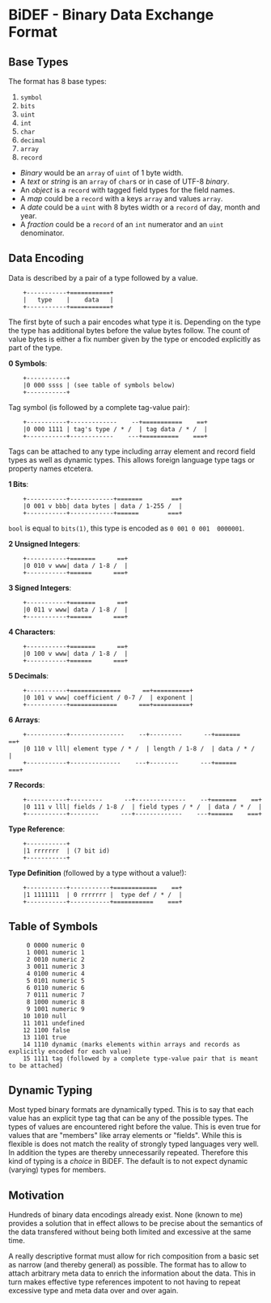 # BiDEF - Binary Data Exchange Format

Base Types
----------

The format has 8 base types:

1. `symbol`
2. `bits`
3. `uint`
4. `int`
5. `char`
6. `decimal`
7. `array`
8. `record`

* _Binary_ would be an `array` of `uint` of 1 byte width. 
* A _text_ or _string_ is an `array` of `char`s or in case of UTF-8 _binary_.
* An _object_ is a `record` with tagged field types for the field names.
* A _map_ could be a `record` with a keys `array` and values `array`.
* A _date_ could be a `uint` with 8 bytes width or a `record` of day, month and year.
* A _fraction_ could be a `record` of an `int` numerator and an `uint` denominator.

Data Encoding
-------------
Data is described by a pair of a type followed by a value.

		+-----------+===========+
		|   type    |    data   |
		+-----------+===========+

The first byte of such a pair encodes what type it is.
Depending on the type the type has additional bytes
before the value bytes follow. 
The count of value bytes is either a fix number given
by the type or encoded explicitly as part of the type.


**0 Symbols**:

		+-----------+
		|0 000 ssss | (see table of symbols below)
		+-----------+

Tag symbol (is followed by a complete tag-value pair):

		+-----------+-------------    --+===========    ==+
		|0 000 1111 | tag's type / * /  | tag data / * /  |
		+-----------+------------    ---+==========    ===+

 Tags can be attached to any type including array
 element and record field types as well as dynamic
 types. This allows foreign language type tags or
 property names etcetera. 

**1 Bits**:

		+-----------+------------+=======        ==+
		|0 001 v bbb| data bytes | data / 1-255 /  |
		+-----------+------------+======        ===+

`bool` is equal to `bits(1)`, this type is encoded as `0 001 0 001  0000001`.

**2 Unsigned Integers**:

		+-----------+=======      ==+
		|0 010 v www| data / 1-8 /  |
		+-----------+======      ===+

**3 Signed Integers**:

		+-----------+=======      ==+
		|0 011 v www| data / 1-8 /  |
		+-----------+======      ===+

**4 Characters**:

		+-----------+=======      ==+
		|0 100 v www| data / 1-8 /  |
		+-----------+======      ===+

**5 Decimals**:

		+-----------+==============      ==+==========+
		|0 101 v www| coefficient / 0-7 /  | exponent |
		+-----------+=============      ===+==========+

**6 Arrays**:

		+-----------+---------------    --+---------      --+=======    ==+
		|0 110 v lll| element type / * /  | length / 1-8 /  | data / * /  |
		+-----------+--------------    ---+--------      ---+======    ===+

**7 Records**:

		+-----------+---------      --+--------------    --+=======    ==+
		|0 111 v lll| fields / 1-8 /  | field types / * /  | data / * /  |
		+-----------+--------      ---+-------------    ---+======    ===+

**Type Reference**:

		+-----------+
		|1 rrrrrrr  | (7 bit id)
		+-----------+

**Type Definition** (followed by a type without a value!): 

		+-----------+-----------+============    ==+
		|1 1111111  | 0 rrrrrrr |  type def / * /  |
		+-----------+-----------+===========    ===+


Table of Symbols
----------------

		 0 0000 numeric 0
		 1 0001 numeric 1
		 2 0010 numeric 2
		 3 0011 numeric 3
		 4 0100 numeric 4
		 5 0101 numeric 5
		 6 0110 numeric 6
		 7 0111 numeric 7
		 8 1000 numeric 8
		 9 1001 numeric 9
		10 1010 null
		11 1011 undefined
		12 1100 false
		13 1101	true
		14 1110	dynamic (marks elements within arrays and records as explicitly encoded for each value)
		15 1111 tag (followed by a complete type-value pair that is meant to be attached)

Dynamic Typing
--------------
Most typed binary formats are dynamically typed. 
This is to say that each value has an explicit type tag that can be any of the possible types.
The types of values are encountered right before the value. 
This is even true for values that are "members" like array elements or "fields".
While this is flexible is does not match the reality of strongly typed languages very well.
In addition the types are thereby unnecessarily repeated.
Therefore this kind of typing is a *choice* in BiDEF. 
The default is to not expect dynamic (varying) types for members.


Motivation
----------

Hundreds of binary data encodings already exist. 
None (known to me) provides a solution that in effect
allows to be precise about the semantics of the data
transfered without being both limited and excessive
at the same time. 

A really descriptive format must allow for rich 
composition from a basic set as narrow (and thereby 
general) as possible.
The format has to allow to attach arbitrary meta data
to enrich the information about the data.
This in turn makes effective type references impotent
to not having to repeat excessive type and meta data
over and over again. 
